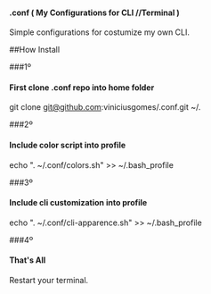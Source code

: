 #### .conf ( My Configurations for CLI //Terminal )

Simple configurations for costumize my own CLI.

##How Install

###1º
#### First clone .conf repo into home folder
git clone git@github.com:viniciusgomes/.conf.git ~/.

###2º
#### Include color script into profile
echo ". ~/.conf/colors.sh" >> ~/.bash_profile

###3º
#### Include cli customization into profile
echo ". ~/.conf/cli-apparence.sh" >> ~/.bash_profile

###4º
#### That's All
Restart your terminal.


